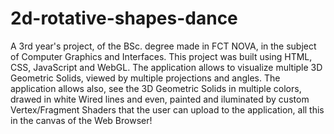 # 2d-rotative-shapes-dance
A 3rd year's project, of the BSc. degree made in FCT NOVA, in the subject of Computer Graphics and Interfaces. This project was built using HTML, CSS, JavaScript and WebGL. The application allows to visualize multiple 3D Geometric Solids, viewed by multiple projections and angles. The application allows also, see the 3D Geometric Solids in multiple colors, drawed in white Wired lines and even, painted and iluminated by custom Vertex/Fragment Shaders that the user can upload to the application, all this in the canvas of the Web Browser! 
